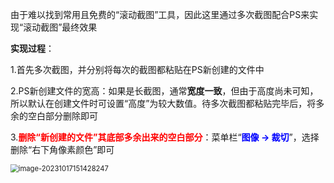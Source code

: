 由于难以找到常用且免费的“滚动截图”工具，因此这里通过多次截图配合PS来实现“滚动截图”最终效果

**实现过程**：

1.首先多次截图，并分别将每次的截图都粘贴在PS新创建的文件中

2.PS新创建文件的宽高：如果是长截图，通常**宽度一致**，但由于高度尚未可知，所以默认在创建文件时可设置“高度”为较大数值。待多次截图都粘贴完毕后，将多余的空白部分删除即可

3.**<font color=red>删除“新创建的文件”其底部多余出来的空白部分</font>**：菜单栏“**<font color=blue>图像 -> 裁切</font>**”，选择删除“右下角像素颜色”即可

<img src="https://gitee.com/kakaix892/image-host/raw/main/Typora/image-20231017151428247.png" alt="image-20231017151428247" style="zoom:80%;" />